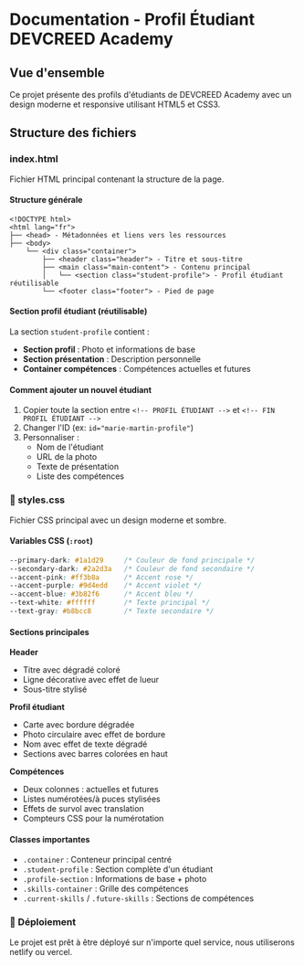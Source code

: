 # Documentation - Profil Étudiant DEVCREED Academy

## Vue d'ensemble
Ce projet présente des profils d'étudiants de DEVCREED Academy avec un design moderne et responsive utilisant HTML5 et CSS3.

## Structure des fichiers

### index.html
Fichier HTML principal contenant la structure de la page.

#### Structure générale
```
<!DOCTYPE html>
<html lang="fr">
├── <head> - Métadonnées et liens vers les ressources
├── <body>
    └── <div class="container">
        ├── <header class="header"> - Titre et sous-titre
        ├── <main class="main-content"> - Contenu principal
        │   └── <section class="student-profile"> - Profil étudiant réutilisable
        └── <footer class="footer"> - Pied de page
```

#### Section profil étudiant (réutilisable)
La section `student-profile` contient :
- **Section profil** : Photo et informations de base
- **Section présentation** : Description personnelle
- **Container compétences** : Compétences actuelles et futures

#### Comment ajouter un nouvel étudiant
1. Copier toute la section entre `<!-- PROFIL ÉTUDIANT -->` et `<!-- FIN PROFIL ÉTUDIANT -->`
2. Changer l'ID (ex: `id="marie-martin-profile"`)
3. Personnaliser :
   - Nom de l'étudiant
   - URL de la photo
   - Texte de présentation
   - Liste des compétences

### 🎨 styles.css
Fichier CSS principal avec un design moderne et sombre.

#### Variables CSS (`:root`)
```css
--primary-dark: #1a1d29     /* Couleur de fond principale */
--secondary-dark: #2a2d3a   /* Couleur de fond secondaire */
--accent-pink: #ff3b8a      /* Accent rose */
--accent-purple: #9d4edd    /* Accent violet */
--accent-blue: #3b82f6      /* Accent bleu */
--text-white: #ffffff       /* Texte principal */
--text-gray: #b8bcc8        /* Texte secondaire */
```

#### Sections principales

**Header**
- Titre avec dégradé coloré
- Ligne décorative avec effet de lueur
- Sous-titre stylisé

**Profil étudiant**
- Carte avec bordure dégradée
- Photo circulaire avec effet de bordure
- Nom avec effet de texte dégradé
- Sections avec barres colorées en haut

**Compétences**
- Deux colonnes : actuelles et futures
- Listes numérotées/à puces stylisées
- Effets de survol avec translation
- Compteurs CSS pour la numérotation

#### Classes importantes
- `.container` : Conteneur principal centré
- `.student-profile` : Section complète d'un étudiant
- `.profile-section` : Informations de base + photo
- `.skills-container` : Grille des compétences
- `.current-skills` / `.future-skills` : Sections de compétences


### 🚀 Déploiement
Le projet est prêt à être déployé sur n'importe quel service, nous utiliserons netlify ou vercel.